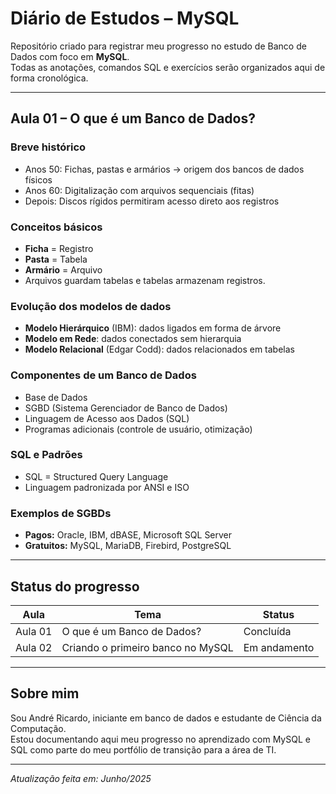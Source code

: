# Diário de Estudos – MySQL

Repositório criado para registrar meu progresso no estudo de Banco de Dados com foco em **MySQL**.  
Todas as anotações, comandos SQL e exercícios serão organizados aqui de forma cronológica.

---

## Aula 01 – O que é um Banco de Dados?

### Breve histórico
- Anos 50: Fichas, pastas e armários → origem dos bancos de dados físicos
- Anos 60: Digitalização com arquivos sequenciais (fitas)
- Depois: Discos rígidos permitiram acesso direto aos registros

### Conceitos básicos
- **Ficha** = Registro  
- **Pasta** = Tabela  
- **Armário** = Arquivo  
- Arquivos guardam tabelas e tabelas armazenam registros.

### Evolução dos modelos de dados
- **Modelo Hierárquico** (IBM): dados ligados em forma de árvore
- **Modelo em Rede**: dados conectados sem hierarquia
- **Modelo Relacional** (Edgar Codd): dados relacionados em tabelas

### Componentes de um Banco de Dados
- Base de Dados
- SGBD (Sistema Gerenciador de Banco de Dados)
- Linguagem de Acesso aos Dados (SQL)
- Programas adicionais (controle de usuário, otimização)

### SQL e Padrões
- SQL = Structured Query Language
- Linguagem padronizada por ANSI e ISO

### Exemplos de SGBDs
- **Pagos:** Oracle, IBM, dBASE, Microsoft SQL Server
- **Gratuitos:** MySQL, MariaDB, Firebird, PostgreSQL

---

## Status do progresso

| Aula  | Tema                                | Status    |
|-------|-------------------------------------|-----------|
| Aula 01 | O que é um Banco de Dados?          | Concluída  |
| Aula 02 | Criando o primeiro banco no MySQL | Em andamento |

---

## Sobre mim

Sou André Ricardo, iniciante em banco de dados e estudante de Ciência da Computação.  
Estou documentando aqui meu progresso no aprendizado com MySQL e SQL como parte do meu portfólio de transição para a área de TI.

---

*Atualização feita em: Junho/2025*
